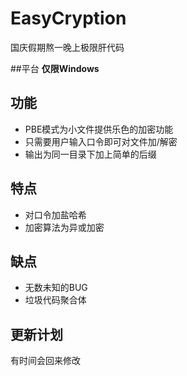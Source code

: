 # EasyCryption
国庆假期熬一晚上极限肝代码

##平台
**仅限Windows**

## 功能
- PBE模式为小文件提供乐色的加密功能
- 只需要用户输入口令即可对文件加/解密
- 输出为同一目录下加上简单的后缀

## 特点
- 对口令加盐哈希
- 加密算法为异或加密

## 缺点
- 无数未知的BUG
- 垃圾代码聚合体

## 更新计划
有时间会回来修改
